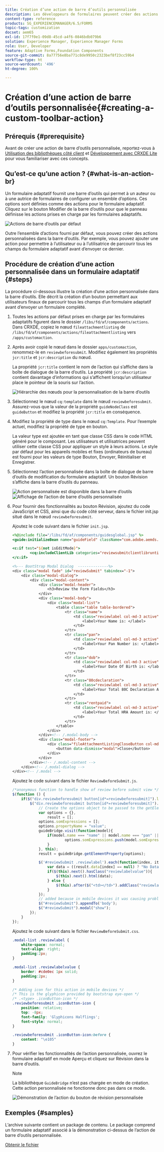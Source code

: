 ```yaml
---
title: Création d’une action de barre d’outils personnalisée
description: Les développeurs de formulaires peuvent créer des actions de barre d’outils personnalisées pour les formulaires adaptatifs dans les AEM Forms. Ces actions personnalisées permettent aux auteurs et autrices de formulaires de proposer davantage de processus et d’options à leurs utilisatrices et utilisateurs finaux.
content-type: reference
products: SG_EXPERIENCEMANAGER/6.5/FORMS
topic-tags: customization
docset: aem65
exl-id: 17f7f0e1-09d8-45cd-a4f6-0846bdb079b6
solution: Experience Manager, Experience Manager Forms
role: User, Developer
feature: Adaptive Forms,Foundation Components
source-git-commit: 8a77756e8ba771c8de9950c2323bef8f23cc59b4
workflow-type: ht
source-wordcount: '496'
ht-degree: 100%

---
```


# Création d’une action de barre d’outils personnalisée{#creating-a-custom-toolbar-action}

## Prérequis {#prerequisite}

Avant de créer une action de barre d’outils personnalisée, reportez-vous à [Utilisation des bibliothèques côté client](/help/sites-developing/clientlibs.md) et [Développement avec CRXDE Lite](/help/sites-developing/developing-with-crxde-lite.md) pour vous familiariser avec ces concepts.

## Qu’est-ce qu’une action ?  {#what-is-an-action-br}

Un formulaire adaptatif fournit une barre d’outils qui permet à un auteur ou à une autrice de formulaires de configurer un ensemble d’options. Ces options sont définies comme des actions pour le formulaire adaptatif. Cliquez sur le bouton Modifier de la barre d’outils pour que le panneau définisse les actions prises en charge par les formulaires adaptatifs.

![Actions de barre d’outils par défaut](assets/default_toolbar_actions.png)

Outre l’ensemble d’actions fourni par défaut, vous pouvez créer des actions personnalisées dans la barre d’outils. Par exemple, vous pouvez ajouter une action pour permettre à l’utilisateur ou à l’utilisatrice de parcourir tous les champs du formulaire adaptatif avant d’envoyer ce dernier.

## Procédure de création dʼune action personnalisée dans un formulaire adaptatif {#steps}

La procédure ci-dessous illustre la création d’une action personnalisée dans la barre d’outils. Elle décrit la création d’un bouton permettant aux utilisateurs finaux de parcourir tous les champs d’un formulaire adaptatif avant d’envoyer un formulaire complété.

1. Toutes les actions par défaut prises en charge par les formulaires adaptatifs figurent dans le dossier `/libs/fd/af/components/actions`. Dans CRXDE, copiez le nœud `fileattachmentlisting` de `/libs/fd/af/components/actions/fileattachmentlisting` vers `/apps/customaction`.

1. Après avoir copié le nœud dans le dossier `apps/customaction`, renommez-le en `reviewbeforesubmit`. Modifiez également les propriétés `jcr:title` et `jcr:description` du nœud.

   La propriété `jcr:title` contient le nom de l’action qui s’affiche dans la boîte de dialogue de la barre d’outils. La propriété `jcr:description` contient davantage d’informations qui s’affichent lorsqu’un utilisateur place le pointeur de la souris sur l’action.

   ![Hiérarchie des nœuds pour la personnalisation de la barre d’outils](assets/action3.png)

1. Sélectionnez le nœud `cq:template` dans le nœud `reviewbeforesubmit`. Assurez-vous que la valeur de la propriété `guideNodeClass` est `guideButton` et modifiez la propriété `jcr:title` en conséquence.
1. Modifiez la propriété de type dans le nœud `cq:Template`. Pour l’exemple actuel, modifiez la propriété de type en bouton.

   La valeur type est ajoutée en tant que classe CSS dans le code HTML généré pour le composant. Les utilisateurs et utilisatrices peuvent utiliser cette classe CSS pour appliquer un style à leurs actions. Le style par défaut pour les appareils mobiles et fixes (ordinateurs de bureau) est fourni pour les valeurs de type Bouton, Envoyer, Réinitialiser et Enregistrer.

1. Sélectionnez l’action personnalisée dans la boîte de dialogue de barre d’outils de modification du formulaire adaptatif. Un bouton Révision s’affiche dans la barre d’outils du panneau.

   ![Action personnalisée est disponible dans la barre d’outils](assets/custom_action_available_in_toolbar.png) ![Affichage de l’action de barre d’outils personnalisée](assets/action7.png)

1. Pour fournir des fonctionnalités au bouton Révision, ajoutez du code JavaScript et CSS, ainsi que du code côté serveur, dans le fichier init.jsp situé dans le nœud `reviewbeforesubmit`.

   Ajoutez le code suivant dans le fichier `init.jsp`.

   ```jsp
   <%@include file="/libs/fd/af/components/guidesglobal.jsp" %>
   <guide:initializeBean name="guideField" className="com.adobe.aemds.guide.common.GuideButton"/>
   
   <c:if test="${not isEditMode}">
           <cq:includeClientLib categories="reviewsubmitclientlibruntime" />
   </c:if>
   
   <%--- BootStrap Modal Dialog  --------------%>
   <div class="modal fade" id="reviewSubmit" tabindex="-1">
       <div class="modal-dialog">
           <div class="modal-content">
               <div class="modal-header">
                   <h3>Review the Form Fields</h3>
               </div>
               <div class="modal-body">
                   <div class="modal-list">
                       <table class="table table-bordered">
                           <tr class="name">
                               <td class="reviewlabel col-md-3 active">
                                   <label>Your Name is: </label>
                               </td>
                           </tr>
                           <tr class="pan">
                               <td class="reviewlabel col-md-3 active">
                                   <label>Your Pan Number is: </label>
                               </td>
                           </tr>
                           <tr class="dob">
                               <td class="reviewlabel col-md-3 active">
                                   <label>Your Date Of Birth is: </label>
                               </td>
                           </tr>
                           <tr class="80cdeclaration">
                               <td class="reviewlabel col-md-3 active">
                                   <label>Your Total 80C Declaration Amount is: </label>
                               </td>
                           </tr>
                           <tr class="rentpaid">
                               <td class="reviewlabel col-md-3 active">
                                   <label>Your Total HRA Amount is: </label>
                               </td>
                           </tr>
                       </table>
                   </div>
               </div><!-- /.modal-body -->
               <div class="modal-footer">
                   <div class="fileAttachmentListingCloseButton col-md-2 col-xs-2 col-sm-2">
                       <button data-dismiss="modal">Close</button>
                   </div>
               </div>
           </div><!-- /.modal-content -->
       </div><!-- /.modal-dialog -->
   </div><!-- /.modal -->
   ```

   Ajoutez le code suivant dans le fichier `ReviewBeforeSubmit.js`.

   ```javascript
   /*anonymous function to handle show of review before submit view */
   $(function () {
       if($("div.reviewbeforesubmit button[id*=reviewbeforesubmit]").length > 0) {
           $("div.reviewbeforesubmit button[id*=reviewbeforesubmit]").click(function(){
               // Create the options object to be passed to the getElementProperty API
               var options = {},
                   result = [];
               options.somExpressions = [];
               options.propertyName = "value";
               guideBridge.visit(function(model){
                   if(model.name === "name" || model.name === "pan" || model.name === "dateofbirth" || model.name === "total" || model.name === "totalmonthlyrent"){
                           options.somExpressions.push(model.somExpression);
                   }
               }, this);
               result = guideBridge.getElementProperty(options);
   
               $('#reviewSubmit .reviewlabel').each(function(index, item){
                   var data = ((result.data[index] == null) ? "No Data Filled" : result.data[index]);
                   if($(this).next().hasClass("reviewlabelvalue")){
                       $(this).next().html(data);
                   } else {
                       $(this).after($("<td></td>").addClass("reviewlabelvalue col-md-6 active").html(data));
                   }
               });
               // added because in mobile devices it was causing problem of backdrop
               $("#reviewSubmit").appendTo('body');
               $("#reviewSubmit").modal("show");
           });
       }
   });
   ```

   Ajoutez le code suivant dans le fichier `ReviewBeforeSubmit.css`.

   ```css
   .modal-list .reviewlabel {
       white-space: normal;
       text-align: right;
       padding:2px;
   }
   
   .modal-list .reviewlabelvalue {
       border: #cde0ec 1px solid;
       padding:2px;
   }
   
   /* Adding icon for this action in mobile devices */
   /* This is the glyphicon provided by bootstrap eye-open */
   /* .<type> .iconButton-icon */
   .reviewbeforesubmit .iconButton-icon {
       position: relative;
       top: -8px;
       font-family: 'Glyphicons Halflings';
       font-style: normal;
   }
   
   .reviewbeforesubmit .iconButton-icon:before {
       content: "\e105"
   }
   ```

1. Pour vérifier les fonctionnalités de l’action personnalisée, ouvrez le formulaire adaptatif en mode Aperçu et cliquez sur Révision dans la barre d’outils.

   >[!NOTE]
   >
   >La bibliothèque `GuideBridge` n’est pas chargée en mode de création. Cette action personnalisée ne fonctionne donc pas dans ce mode.

   ![Démonstration de l’action du bouton de révision personnalisée](assets/action9.png)

## Exemples {#samples}

L’archive suivante contient un package de contenu. Le package comprend un formulaire adaptatif associé à la démonstration ci-dessus de l’action de barre d’outils personnalisée.

[Obtenir le fichier](assets/customtoolbaractiondemo.zip)
